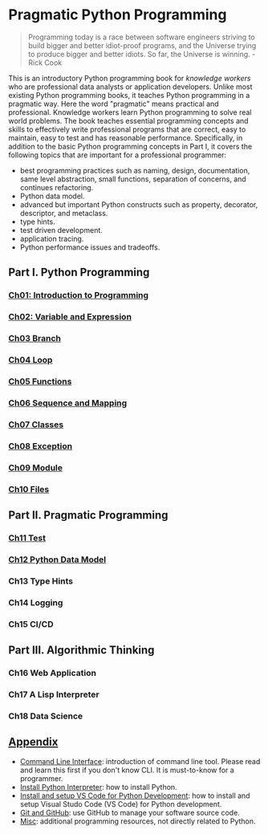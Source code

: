 # Pragmatic Python Programming

> Programming today is a race between software engineers striving to build bigger and better idiot-proof programs, and the Universe trying to produce bigger and better idiots. So far, the Universe is winning. - Rick Cook

This is an introductory Python programming book for _knowledge workers_ who are professional data analysts or application developers. Unlike most existing Python programming books, it teaches Python programming in a pragmatic way. Here the word "pragmatic" means practical and professional. Knowledge workers learn Python programming to solve real world problems. The book teaches essential programming concepts and skills to effectively write professional programs that are correct, easy to maintain, easy to test and has reasonable performance. Specifically, in addition to the basic Python programming concepts in Part I, it covers the following topics that are important for a professional programmer:

- best programming practices such as naming, design, documentation, same level abstraction, small functions, separation of concerns, and continues refactoring.
- Python data model.
- advanced but important Python constructs such as property, decorator, descriptor, and metaclass.
- type hints.
- test driven development.
- application tracing.
- Python performance issues and tradeoffs.

## Part I. Python Programming

### [Ch01: Introduction to Programming](slides/ch01/)

### [Ch02: Variable and Expression](slides/ch02/)

### [Ch03 Branch](slides/ch03)

### [Ch04 Loop](slides/ch04/)

### [Ch05 Functions](slides/ch05/)

### [Ch06 Sequence and Mapping](slides/ch06/)

### [Ch07 Classes](slides/ch07/)

### [Ch08 Exception](slides/ch08/)

### [Ch09 Module](slides/ch09/)

### [Ch10 Files](slides/ch10/)

## Part II. Pragmatic Programming

### [Ch11 Test](slides/ch11/)

### [Ch12 Python Data Model](slides/ch12/)

### Ch13 Type Hints

### Ch14 Logging

### Ch15 CI/CD

## Part III. Algorithmic Thinking

### Ch16 Web Application

### Ch17 A Lisp Interpreter

### Ch18 Data Science

## [Appendix](appendix/)

- [Command Line Interface](appendix/command-line.md): introduction of command line tool. Please read and learn this first if you don't know CLI. It is must-to-know for a programmer.
- [Install Python Interpreter](appendix/install-python.md): how to install Python.
- [Install and setup VS Code for Python Development](appendix/vscode-python.md): how to install and setup Visual Studo Code (VS Code) for Python development.
- [Git and GitHub](appendix/git-and-github.md): use GitHub to manage your software source code.
- [Misc](appendix/Misc/): additional programming resources, not directly related to Python.
